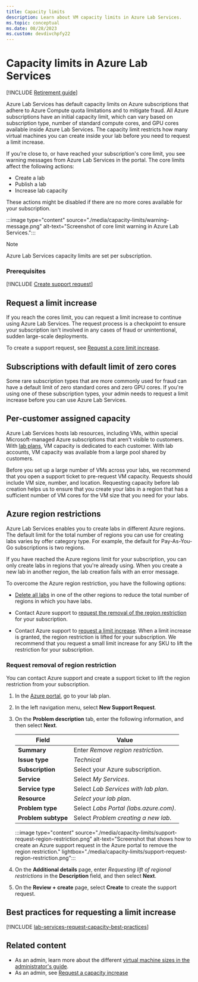 ```yaml
---
title: Capacity limits
description: Learn about VM capacity limits in Azure Lab Services.
ms.topic: conceptual
ms.date: 08/28/2023
ms.custom: devdivchpfy22
---
```


# Capacity limits in Azure Lab Services

[!INCLUDE [Retirement guide](./includes/retirement-banner.md)]

Azure Lab Services has default capacity limits on Azure subscriptions that adhere to Azure Compute quota limitations and to mitigate fraud. All Azure subscriptions have an initial capacity limit, which can vary based on subscription type, number of standard compute cores, and GPU cores available inside Azure Lab Services. The capacity limit restricts how many virtual machines you can create inside your lab before you need to request a limit increase.  

If you're close to, or have reached your subscription's core limit, you see warning messages from Azure Lab Services in the portal.  The core limits affect the following actions:

- Create a lab
- Publish a lab
- Increase lab capacity

These actions might be disabled if there are no more cores available for your subscription.

:::image type="content" source="./media/capacity-limits/warning-message.png" alt-text="Screenshot of core limit warning in Azure Lab Services.":::

> [!NOTE]
> Azure Lab Services capacity limits are set per subscription.

### Prerequisites

[!INCLUDE [Create support request](./includes/lab-services-prerequisite-create-support-request.md)]

## Request a limit increase

If you reach the cores limit, you can request a limit increase to continue using Azure Lab Services. The request process is a checkpoint to ensure your subscription isn't involved in any cases of fraud or unintentional, sudden large-scale deployments.

To create a support request, see [Request a core limit increase](./how-to-request-capacity-increase.md).

## Subscriptions with default limit of zero cores

Some rare subscription types that are more commonly used for fraud can have a default limit of zero standard cores and zero GPU cores. If you're using one of these subscription types, your admin needs to request a limit increase before you can use Azure Lab Services.

## Per-customer assigned capacity

Azure Lab Services hosts lab resources, including VMs, within special Microsoft-managed Azure subscriptions that aren't visible to customers.  With [lab plans](concept-lab-accounts-versus-lab-plans.md), VM capacity is dedicated to each customer.  With lab accounts, VM capacity was available from a large pool shared by customers.

Before you set up a large number of VMs across your labs, we recommend that you open a support ticket to pre-request VM capacity. Requests should include VM size, number, and location. Requesting capacity before lab creation helps us to ensure that you create your labs in a region that has a sufficient number of VM cores for the VM size that you need for your labs.

## Azure region restrictions

Azure Lab Services enables you to create labs in different Azure regions. The default limit for the total number of regions you can use for creating labs varies by offer category type. For example, the default for Pay-As-You-Go subscriptions is two regions.

If you have reached the Azure regions limit for your subscription, you can only create labs in regions that you're already using. When you create a new lab in another region, the lab creation fails with an error message.

To overcome the Azure region restriction, you have the following options:

- [Delete all labs](./how-to-manage-labs.md#delete-a-lab) in one of the other regions to reduce the total number of regions in which you have labs.

- Contact Azure support to [request the removal of the region restriction](#request-removal-of-region-restriction) for your subscription.

- Contact Azure support to [request a limit increase](./how-to-request-capacity-increase.md). When a limit increase is granted, the region restriction is lifted for your subscription. We recommend that you request a small limit increase for any SKU to lift the restriction for your subscription.

### Request removal of region restriction

You can contact Azure support and create a support ticket to lift the region restriction from your subscription.

1. In the [Azure portal](https://portal.azure.com), go to your lab plan.
1. In the left navigation menu, select **New Support Request**.
1. On the **Problem description** tab, enter the following information, and then select **Next**.

    | Field  | Value  |
    | ------ | ------ |
    | **Summary** | Enter *Remove region restriction*. |
    | **Issue type** | *Technical* |
    | **Subscription** | Select your Azure subscription. |
    | **Service** | Select *My Services*. |
    | **Service type** | Select *Lab Services with lab plan*. |
    | **Resource** | *Select your lab plan*. |
    | **Problem type** | Select *Labs Portal (labs.azure.com)*. |
    | **Problem subtype** | Select *Problem creating a new lab*. |

    :::image type="content" source="./media/capacity-limits/support-request-region-restriction.png" alt-text="Screenshot that shows how to create an Azure support request in the Azure portal to remove the region restriction." lightbox="./media/capacity-limits/support-request-region-restriction.png":::

1. On the **Additional details** page, enter *Requesting lift of regional restrictions* in the **Description** field, and then select **Next**.

1. On the **Review + create** page, select **Create** to create the support request.

## Best practices for requesting a limit increase
[!INCLUDE [lab-services-request-capacity-best-practices](includes/lab-services-request-capacity-best-practices.md)]

## Related content

- As an admin, learn more about the different [virtual machine sizes in the administrator's guide](./administrator-guide.md#vm-sizing).
- As an admin, see [Request a capacity increase](./how-to-request-capacity-increase.md)
